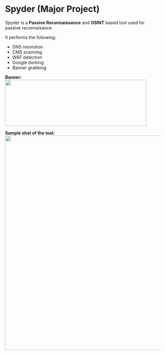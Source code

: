 # Spyder (Major Project)

Spyder is a **Passive Reconnaissance** and **OSINT** based tool used for passive reconnaisance.

It performs the following:
- DNS resolution
- CMS scanning
- WAF detection
- Google dorking
- Banner grabbing

**Banner:**
<img width="460" height="151" src="https://github.com/Murali1999/Spyder-Major-Project-/blob/master/spyder.png">

**Sample shot of the tool:**
<img width="1200" height="700" src="https://github.com/Murali1999/Spyder-Major-Project-/blob/master/spyder2.png">
